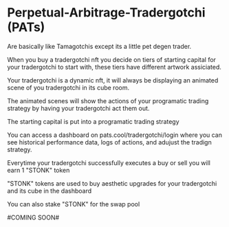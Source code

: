 # Perpetual-Arbitrage-Tradergotchi (PATs)
Are basically like Tamagotchis except its a little pet degen trader.  

When you buy a tradergotchi nft you decide on tiers of starting capital for your tradergotchi to start with, these tiers have different artwork assiciated.

Your tradergotchi is a dynamic nft, it will always be displaying an animated scene of you tradergotchi in its cube room.

The animated scenes will show the actions of your programatic trading strategy by having your tradergotchi act them out. 

The starting capital is put into a programatic trading strategy

You can access a dashboard on pats.cool/tradergotchi/login where you can see historical performance data, logs of actions, and adujust the tradign strategy.

Everytime your tradergotchi successfully executes a buy or sell you will earn 1 "STONK" token 

"STONK" tokens are used to buy aesthetic upgrades for your tradergotchi and its cube in the dashboard 

You can also stake "STONK" for the swap pool 

#COMING SOON#
